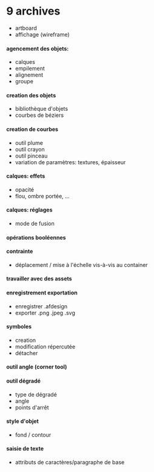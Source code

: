 
# 9 archives
- artboard
- affichage (wireframe)

#### agencement des objets:
- calques
- empilement
- alignement
- groupe

#### creation des objets
- bibliothèque d'objets
- courbes de béziers

#### creation de courbes
- outil plume
- outil crayon
- outil pinceau
- variation de paramètres: textures, épaisseur

#### calques: effets
- opacité
- flou, ombre portée, …

#### calques: réglages
- mode de fusion

#### opérations booléennes


#### contrainte
- déplacement / mise à l'échelle vis-à-vis au container

#### travailler avec des assets

#### enregistrement exportation
- enregistrer .afdesign
- exporter .png .jpeg .svg

#### symboles
- creation
- modification répercutée
- détacher

#### outil angle (corner tool)


#### outil dégradé
- type de dégradé
- angle
- points d'arrêt

#### style d'objet
- fond / contour

#### saisie de texte
- attributs de caractères/paragraphe de base

